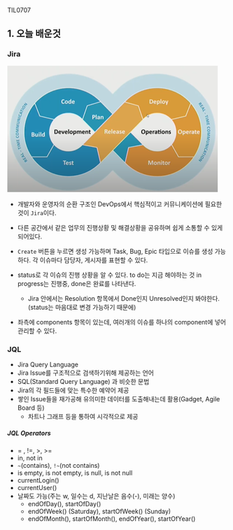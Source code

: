 TIL0707

## 1. 오늘 배운것

### Jira

![image-20210707205734240](TIL0707.assets/image-20210707205734240.png)

- 개발자와 운영자의 순환 구조인 DevOps에서 핵심적이고 커뮤니케이션에 필요한 것이 `Jira`이다.

- 다른 공간에서 같은 업무의 진행상황 및 해결상황을 공유하며 쉽게 소통할 수 있게 되어있다. 
- `Create` 버튼을 누르면 생성 가능하며 Task, Bug, Epic 타입으로 이슈를 생성 가능하다. 각 이슈마다 담당자, 게시자를 표현할 수 있다.

- status로 각 이슈의 진행 상황을 알 수 있다. to do는 지금 해야하는 것 in progress는 진행중, done은 완료를 나타낸다.
  - Jira 안에서는 Resolution 항목에서 Done인지 Unresolved인지 봐야한다. (status는 마음대로 변경 가능하기 때문에)

- 좌측에 components 항목이 있는데, 여러개의 이슈를 하나의 component에 넣어 관리할 수 있다.

  

### JQL

- Jira Query Language
- Jira Issue를 구조적으로 검색하기위해 제공하는 언어
- SQL(Standard Query Language) 과 비슷한 문법
- Jira의 각 필드들에 맞는 특수한 예약어 제공
- 쌓인 Issue들을 재가공해 유의미한 데이터를 도출해내는데 활용(Gadget, Agile Board 등)
  - 차트나 그래프 등을 통하여 시각적으로 제공



##### JQL Operators

- = , !=, >, >=
- in, not in
- `~`(contains), `!~`(not contains)
- is empty, is not empty, is null, is not null
- currentLogin()
- currentUser()
- 날짜도 가능(주는 w, 일수는 d, 지난날은 음수(-), 미래는 양수)
  - endOfDay(), startOfDay()
  - endOfWeek() (Saturday), startOfWeek() (Sunday)
  - endOfMonth(), startOfMonth(), endOfYear(), startOfYear()

